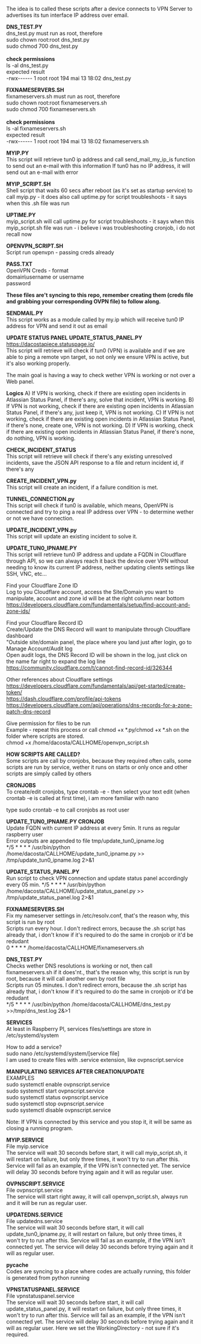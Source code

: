 The idea is to called these scripts after a device connects to VPN Server to advertises its tun interface IP address over email.

<b>DNS_TEST.PY</b><br>
dns_test.py must run as root, therefore<br>
sudo chown root:root dns_test.py<br>
sudo chmod 700 dns_test.py<br>
<br>
<b>check permissions</b><br>
ls -al dns_test.py<br>
expected result<br>
-rwx------ 1 root root 194 mai 13 18:02 dns_test.py<br>

<b>FIXNAMESERVERS.SH</b><br>
fixnameservers.sh must run as root, therefore<br>
sudo chown root:root fixnameservers.sh<br>
sudo chmod 700 fixnameservers.sh<br>
<br>
<b>check permissions</b><br>
ls -al fixnameservers.sh<br>
expected result<br>
-rwx------ 1 root root 194 mai 13 18:02 fixnameservers.sh<br>

<b>MYIP.PY</b><br>
This script will retrieve tun0 ip address and call send_mail_my_ip_is function to send out an e-mail with this information
If tun0 has no IP address, it will send out an e-mail with error

<b>MYIP_SCRIPT.SH</b><br>
Shell script that waits 60 secs after reboot (as it's set as startup service) to call myip.py - it does also call uptime.py for script troubleshoots - it says when this .sh file was run

<b>UPTIME.PY</b><br>
myip_script.sh will call uptime.py for script troubleshoots - it says when this myip_script.sh file was run - i believe i was troubleshooting cronjob, i do not recall now

<b>OPENVPN_SCRIPT.SH</b><br>
Script run openvpn - passing creds already

<b>PASS.TXT</b><br>
OpenVPN Creds - format<br>
domain\username or username<br>
password

<b>These files are't syncing to this repo, remember creating them (creds file and grabbing your corresponding OVPN file) to follow along.</b><br>

<b>SENDMAIL.PY</b><br>
This script works as a module called by my.ip which will receive tun0 IP address for VPN and send it out as email

<b>UPDATE STATUS PANEL</b>
<b>UPDATE_STATUS_PANEL.PY</b><br>
https://dacostapiece.statuspage.io/ <br>
This script will retrieve will check if tun0 (VPN) is available and if we are able to ping a remote vpn target, so not only we ensure VPN is active, but it's also working properly.

The main goal is having a way to check wether VPN is working or not over a Web panel.

<b>Logics</b>
A) If VPN is working, check if there are existing open incidents in Atlassian Status Panel, if there's any, solve that incident, VPN is working.
B) If VPN is not working, check if there are existing open incidents in Atlassian Status Panel, if there's any, just keep it, VPN is not working.
C) If VPN is not working, check if there are existing open incidents in Atlassian Status Panel, if there's none, create one, VPN is not working.
D) If VPN is working, check if there are existing open incidents in Atlassian Status Panel, if there's none, do nothing, VPN is working.

<b>CHECK_INCIDENT_STATUS</b><br>
This script will retrieve will check if there's any existing unresolved incidents, save the JSON API response to a file and return incident id, if there's any

<b>CREATE_INCIDENT_VPN.py</b><br>
This script will create an incident, if a failure condition is met.

<b>TUNNEL_CONNECTION.py</b><br>
This script will check if tun0 is available, which means, OpenVPN is connected and try to ping a real IP address over VPN - to determine wether or not we have connection.

<b>UPDATE_INCIDENT_VPN.py</b><br>
This script will update an existing incident to solve it.

<b>UPDATE_TUN0_IPNAME.PY</b><br>
This script will retrieve tun0 IP address and update a FQDN in Cloudflare through API, so we can always reach it back the device over VPN without needing to know its current IP address, neither updating clients settings like SSH, VNC, etc...

Find your Cloudflare Zone ID<br>
Log to you Cloudflare account, access the Site/Domain you want to manipulate, account and zone id will be at the right column near bottom <br>
https://developers.cloudflare.com/fundamentals/setup/find-account-and-zone-ids/<br>

Find your Cloudflare Record ID<br>
Create/Update the DNS Record will want to manipulate through Cloudflare dashboard<br>
"Outside site/domain panel, the place where you land just after login, go to Manage Account/Audit log<br>
Open audit logs, the DNS Record ID will be shown in the log, just click on the name far right to expand the log line<br>
https://community.cloudflare.com/t/cannot-find-record-id/326344<br>

Other references about Cloudflare settings<br>
https://developers.cloudflare.com/fundamentals/api/get-started/create-token/<br>
https://dash.cloudflare.com/profile/api-tokens<br>
https://developers.cloudflare.com/api/operations/dns-records-for-a-zone-patch-dns-record<br>

Give permission for files to be run<br>
Example - repeat this process or call chmod +x *.py/chmod +x *.sh on the folder where scripts are stored.<br>
chmod +x /home/dacosta/CALLHOME/openvpn_script.sh<br>

<b>HOW SCRIPTS ARE CALLED?</b><br>
Some scripts are call by cronjobs, because they required often calls, some scripts are run by service, wether it runs on starts or only once and other scripts are simply called by others

<b>CRONJOBS</b><br>
To create/edit cronjobs, type crontab -e - then select your text edit (when crontab -e is called at first time), i am more familiar with nano

type sudo crontab -e to call cronjobs as root user

<b>UPDATE_TUN0_IPNAME.PY CRONJOB</b><br>
Update FQDN with current IP address at every 5min. It runs as regular raspberry user<br>
Error outputs are appended to file tmp/update_tun0_ipname.log<br>
*/5 * * * * /usr/bin/python /home/dacosta/CALLHOME/update_tun0_ipname.py >> /tmp/update_tun0_ipname.log 2>&1<br>

<b>UPDATE_STATUS_PANEL.PY</b><br>
Run script to check VPN connection and update status panel accordingly every 05 min.
*/5 * * * * /usr/bin/python /home/dacosta/CALLHOME/update_status_panel.py >> /tmp/update_status_panel.log 2>&1<br>

<b>FIXNAMESERVERS.SH</b><br>
Fix my nameserver settings in /etc/resolv.conf, that's the reason why, this script is run by root<br>
Scripts run every hour. I don't redirect errors, because the .sh script has already that, i don't know if it's required to do the same in cronjob or it'd be redudant<br>
0 * * * * /home/dacosta/CALLHOME/fixnameservers.sh<br>

<b>DNS_TEST.PY</b><br>
Checks wether DNS resolutions is working or not, then call fixnameservers.sh if it does'nt., that's the reason why, this script is run by root, because it will call another own by root file<br>
Scripts run 05 minutes. I don't redirect errors, because the .sh script has already that, i don't know if it's required to do the same in cronjob or it'd be redudant<br>
*/5 * * * * /usr/bin/python /home/dacosta/CALLHOME/dns_test.py >>/tmp/dns_test.log 2&>1<br>

<b>SERVICES</b><br>
At least in Raspberry PI, services files/settings are store in /etc/systemd/system <br>

How to add a service?<br>
sudo nano /etc/systemd/system/[service file]<br>
I am used to create files with .service extension, like ovpnscript.service<br>

<b>MANIPULATING SERVICES AFTER CREATION/UPDATE</b><br>
EXAMPLES<br>
sudo systemctl enable ovpnscript.service<br>
sudo systemctl start ovpnscript.service<br>
sudo systemctl status ovpnscript.service<br>
sudo systemctl stop ovpnscript.service<br>
sudo systemctl disable ovpnscript.service<br>

Note: If VPN is connected by this service and you stop it, it will be same as closing a running program.<br>

<b>MYIP.SERVICE</b><br>
File myip.service<br>
The service will wait 30 seconds before start, it will call myip_script.sh, it will restart on failure, but only three times, it won't try to run after this. Service will fail as an example, if the VPN isn't connected yet. The service will delay 30 seconds before trying again and it will as regular user.<br>

<b>OVPNSCRIPT.SERVICE</b><br>
File ovpnscript.service<br>
The service will start right away, it will call openvpn_script.sh, always run and it will be run as regular user.<br>

<b>UPDATEDNS.SERVICE</b><br>
File updatedns.service<br>
The service will wait 30 seconds before start, it will call update_tun0_ipname.py, it will restart on failure, but only three times, it won't try to run after this. Service will fail as an example, if the VPN isn't connected yet. The service will delay 30 seconds before trying again and it will as regular user.<br>

<b>__pycache__</b><br>
Codes are syncing to a place where codes are actually running, this folder is generated from python running

<b>VPNSTATUSPANEL.SERVICE</b><br>
File vpnstatuspanel.service<br>
The service will wait 30 seconds before start, it will call update_status_panel.py, it will restart on failure, but only three times, it won't try to run after this. Service will fail as an example, if the VPN isn't connected yet. The service will delay 30 seconds before trying again and it will as regular user. Here we set the WorkingDirectory - not sure if it's required.<br>
